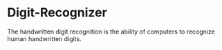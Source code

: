 # Digit-Recognizer
The handwritten digit recognition is the ability of computers to recognize human handwritten digits.
